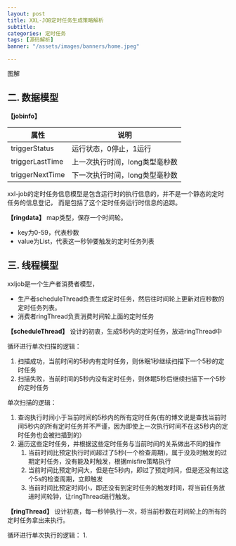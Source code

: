 ```yaml
---
layout: post
title: XXL-JOB定时任务生成策略解析
subtitle:
categories: 定时任务
tags: [源码解析]
banner: "/assets/images/banners/home.jpeg"

---
```


图解


## **二. 数据模型**
**【jobinfo】**<br>

|属性|说明|
|---|---|
|triggerStatus|运行状态，0停止，1运行|
|triggerLastTime|上一次执行时间，long类型毫秒数|
|triggerNextTime|下一次执行时间，long类型毫秒数|

xxl-job的定时任务信息模型是包含运行时的执行信息的，并不是一个静态的定时任务的信息登记，
而是包括了这个定时任务运行时信息的追踪。


**【ringdata】**
map类型，保存一个时间轮。
- key为0-59，代表秒数
- value为List，代表这一秒钟要触发的定时任务列表


## **三. 线程模型**
xxljob是一个生产者消费者模型，
- 生产者scheduleThread负责生成定时任务，然后往时间轮上更新对应秒数的定时任务列表。
- 消费者ringThread负责消费时间轮上面的定时任务

**【scheduleThread】**
设计的初衷，生成5秒内的定时任务，放进ringThread中

循环进行单次扫描的逻辑：
1. 扫描成功，当前时间的5秒内有定时任务，则休眠1秒继续扫描下一个5秒的定时任务
2. 扫描失败，当前时间的5秒内没有定时任务，则休眠5秒后继续扫描下一个5秒的定时任务

单次扫描的逻辑：
1. 查询执行时间小于当前时间的5秒内的所有定时任务(有的博文说是查找当前时间5秒内的所有定时任务并不严谨，因为即使上一次执行时间不在这5秒内的定时任务也会被扫描到的）
2. 遍历这些定时任务，并根据这些定时任务与当前时间的关系做出不同的操作
   1. 当前时间比预定执行时间超过了5秒(一个检查周期)，属于没及时触发的过期定时任务，没有能及时触发，根据misfire策略执行
   2. 当前时间比预定时间大，但是在5秒内，即过了预定时间，但是还没有过这个5s的检查周期，立即触发
   3. 当前时间比预定时间小，即还没有到定时任务的触发时间，将当前任务放进时间轮钟，让ringThread进行触发。


**【ringThread】**
设计初衷，每一秒钟执行一次，将当前秒数在时间轮上的所有的定时任务拿出来执行。

循环进行单次执行的逻辑：
1. 




